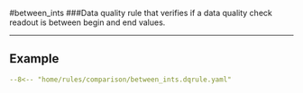 #between_ints
###Data quality rule that verifies if a data quality check readout is between begin and end values.
___
## Example
``` yaml
--8<-- "home/rules/comparison/between_ints.dqrule.yaml"
```